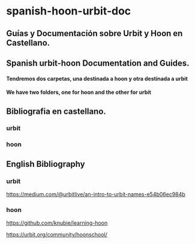# spanish-hoon-urbit-doc

## Guías y Documentación sobre Urbit y Hoon en Castellano.

## Spanish urbit-hoon Documentation and Guides.


#### Tendremos dos carpetas, una destinada a hoon y otra destinada a urbit

#### We have two folders, one for hoon and the other for urbit


## Bibliografia en castellano.

### urbit

### hoon

## English Bibliography

### urbit

https://medium.com/@urbitlive/an-intro-to-urbit-names-e54b06ec984b

### hoon

https://github.com/knubie/learning-hoon

https://urbit.org/community/hoonschool/
